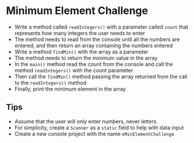 # Minimum Element Challenge
* Write a method called `readIntegers()` with a parameter called `count` that represents how many integers the user needs to enter
* The method needs to read from the console until all the numbers are entered, and then return an array containing the numbers entered
* Write a method `findMin()` with the array as a parameter
* The method needs to return the minimum value in the array
* In the `main()` method read the count from the console and call the method `readIntegers()` with the count parameter
* Then call the `findMin()` method passing the array returned from the call to the `readIntegers()` method
* Finally, print the minimum element in the array

## Tips 
* Assume that the user will only enter numbers, never letters
* For simplicity, create a `Scanner` as a `static` field to help with data input
* Create a new console project with the name `eMinElementChallenge`
